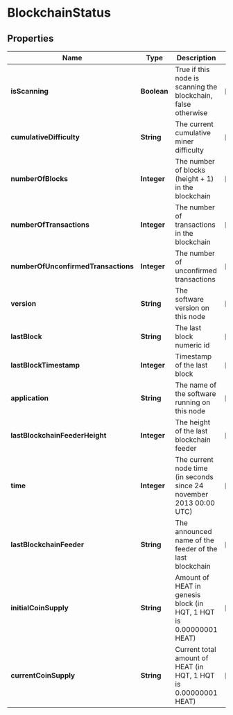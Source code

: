# BlockchainStatus

## Properties
Name | Type | Description | Notes
------------ | ------------- | ------------- | -------------
**isScanning** | **Boolean** | True if this node is scanning the blockchain, false otherwise |  [optional]
**cumulativeDifficulty** | **String** | The current cumulative miner difficulty |  [optional]
**numberOfBlocks** | **Integer** | The number of blocks (height + 1) in the blockchain |  [optional]
**numberOfTransactions** | **Integer** | The number of transactions in the blockchain |  [optional]
**numberOfUnconfirmedTransactions** | **Integer** | The number of unconfirmed transactions |  [optional]
**version** | **String** | The software version on this node |  [optional]
**lastBlock** | **String** | The last block numeric id |  [optional]
**lastBlockTimestamp** | **Integer** | Timestamp of the last block |  [optional]
**application** | **String** | The name of the software running on this node |  [optional]
**lastBlockchainFeederHeight** | **Integer** | The height of the last blockchain feeder |  [optional]
**time** | **Integer** | The current node time (in seconds since 24 november 2013 00:00 UTC) |  [optional]
**lastBlockchainFeeder** | **String** | The announced name of the feeder of the last blockchain |  [optional]
**initialCoinSupply** | **String** | Amount of HEAT in genesis block (in HQT, 1 HQT is 0.00000001 HEAT) |  [optional]
**currentCoinSupply** | **String** | Current total amount of HEAT (in HQT, 1 HQT is 0.00000001 HEAT) |  [optional]
